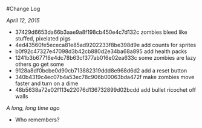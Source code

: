 #Change Log

*April 12, 2015*
+ 37429d6653da66b3aae9a8f198cb450e4c7d132c zombies bleed like stuffed, pixelated pigs
+ 4ed43560fe5ececa81e85ad9202233f8be398d9e add counts for sprites
+ b0f92c47327e47098d3b42cb880d2e34ba68a895 add health packs
+ 1241b3b67716e4dc78b63cf377ab016e02ea633c some zombies are lazy others go get some
+ 9128a8df0bcbe0d90cb713882319ddd8e968d6d2 add a reset button
+ 340b4319c4ec07b4a53ec78c906b00063bda472f make zombies move faster and turn on a dime
+ 48b5638a72e02f113e22076d136732899d02bcdd add bullet ricochet off walls

*A long, long time ago*
+ Who remembers?